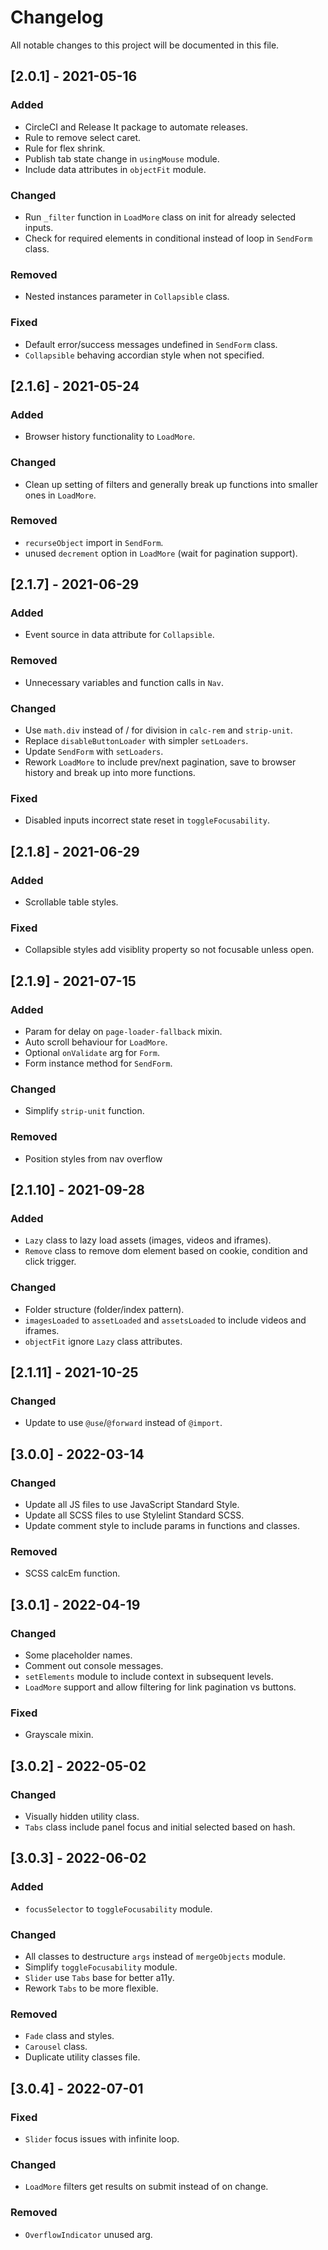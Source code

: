# Changelog

All notable changes to this project will be documented in this file.

## [2.0.1] - 2021-05-16

### Added
- CircleCI and Release It package to automate releases.
- Rule to remove select caret.
- Rule for flex shrink.
- Publish tab state change in `usingMouse` module.
- Include data attributes in `objectFit` module.

### Changed
- Run `_filter` function in `LoadMore` class on init for already selected inputs.
- Check for required elements in conditional instead of loop in `SendForm` class.

### Removed
- Nested instances parameter in `Collapsible` class.

### Fixed
- Default error/success messages undefined in `SendForm` class.
- `Collapsible` behaving accordian style when not specified.

## [2.1.6] - 2021-05-24

### Added
- Browser history functionality to `LoadMore`.

### Changed
- Clean up setting of filters and generally break up functions into smaller ones in `LoadMore`.

### Removed
- `recurseObject` import in `SendForm`.
- unused `decrement` option in `LoadMore` (wait for pagination support).

## [2.1.7] - 2021-06-29

### Added
- Event source in data attribute for `Collapsible`.

### Removed
- Unnecessary variables and function calls in `Nav`.

### Changed
- Use `math.div` instead of / for division in `calc-rem` and `strip-unit`.
- Replace `disableButtonLoader` with simpler `setLoaders`.
- Update `SendForm` with `setLoaders`.
- Rework `LoadMore` to include prev/next pagination, save to browser history and break up into more functions.

### Fixed
- Disabled inputs incorrect state reset in `toggleFocusability`.

## [2.1.8] - 2021-06-29

### Added
- Scrollable table styles.

### Fixed
- Collapsible styles add visiblity property so not focusable unless open.

## [2.1.9] - 2021-07-15

### Added
- Param for delay on `page-loader-fallback` mixin.
- Auto scroll behaviour for `LoadMore`.
- Optional `onValidate` arg for `Form`.
- Form instance method for `SendForm`.

### Changed
- Simplify `strip-unit` function.

### Removed
- Position styles from nav overflow

## [2.1.10] - 2021-09-28

### Added
- `Lazy` class to lazy load assets (images, videos and iframes).
- `Remove` class to remove dom element based on cookie, condition and click trigger.

### Changed
- Folder structure (folder/index pattern).
- `imagesLoaded` to `assetLoaded` and `assetsLoaded` to include videos and iframes.
- `objectFit` ignore `Lazy` class attributes.

## [2.1.11] - 2021-10-25

### Changed
- Update to use `@use`/`@forward` instead of `@import`.

## [3.0.0] - 2022-03-14

### Changed
- Update all JS files to use JavaScript Standard Style.
- Update all SCSS files to use Stylelint Standard SCSS.
- Update comment style to include params in functions and classes.

### Removed
- SCSS calcEm function.

## [3.0.1] - 2022-04-19

### Changed
- Some placeholder names.
- Comment out console messages.
- `setElements` module to include context in subsequent levels.
- `LoadMore` support and allow filtering for link pagination vs buttons.

### Fixed
- Grayscale mixin.

## [3.0.2] - 2022-05-02

### Changed
- Visually hidden utility class.
- `Tabs` class include panel focus and initial selected based on hash.

## [3.0.3] - 2022-06-02

### Added
- `focusSelector` to `toggleFocusability` module.

### Changed
- All classes to destructure `args` instead of `mergeObjects` module.
- Simplify `toggleFocusability` module.
- `Slider` use `Tabs` base for better a11y.
- Rework `Tabs` to be more flexible.

### Removed
- `Fade` class and styles.
- `Carousel` class.
- Duplicate utility classes file.

## [3.0.4] - 2022-07-01

### Fixed
- `Slider` focus issues with infinite loop.

### Changed
- `LoadMore` filters get results on submit instead of on change.

### Removed
- `OverflowIndicator` unused arg.
